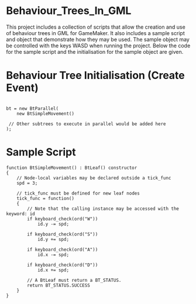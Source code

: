 # Behaviour_Trees_In_GML
 This project includes a collection of scripts that allow the creation and use of behaviour trees in GML for GameMaker. It also includes a sample script and object that demonstrate how they may be used. The sample object may be controlled with the keys WASD when running the project. Below the code for the sample script and the initialisation for the sample object are given.

# Behaviour Tree Initialisation (Create Event)
```

bt = new BtParallel(
	new BtSimpleMovement()
 
 // Other subtrees to execute in parallel would be added here
);

```

# Sample Script
```
function BtSimpleMovement() : BtLeaf() constructor
{
	// Node-local variables may be declared outside a tick_func
	spd = 3;
	
	// tick_func must be defined for new leaf nodes
	tick_func = function()
	{
		// Note that the calling instance may be accessed with the keyword: id
		if keyboard_check(ord("W"))
			id.y -= spd;
		
		if keyboard_check(ord("S"))
			id.y += spd;
			
		if keyboard_check(ord("A"))
			id.x -= spd;
			
		if keyboard_check(ord("D"))
			id.x += spd;
		
		// A BtLeaf must return a BT_STATUS.
		return BT_STATUS.SUCCESS
	}
}

```
